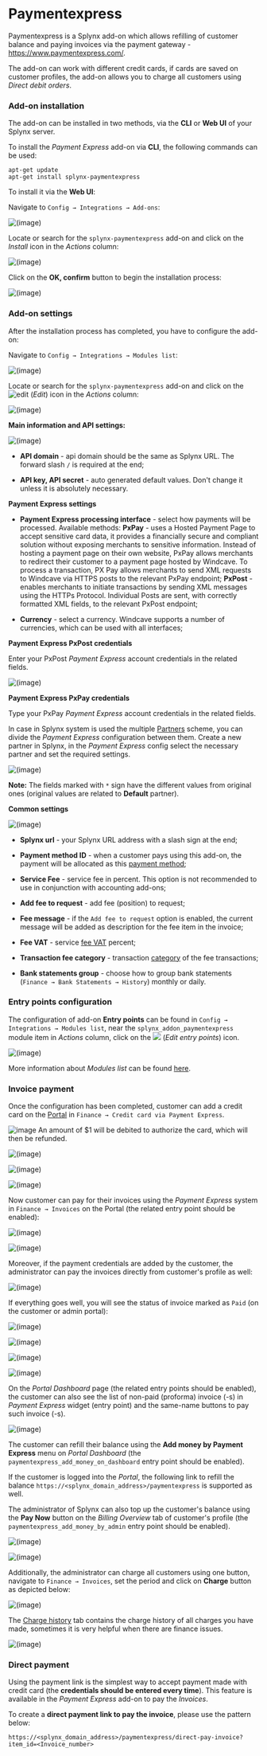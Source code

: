 Paymentexpress
==============

Paymentexpress is a Splynx add-on which allows refilling of customer balance and paying invoices via the payment gateway - https://www.paymentexpress.com/.

The add-on can work with different credit cards, if cards are saved on customer profiles, the add-on allows you to charge all customers using *Direct debit orders*.


### Add-on installation


The add-on can be installed in two methods, via the **CLI** or **Web UI** of your Splynx server.

To install the *Payment Express* add-on via **CLI**, the following commands can be used:

```
apt-get update
apt-get install splynx-paymentexpress
```
To install it via the **Web UI**:

Navigate to `Config → Integrations → Add-ons`:

![(image)](0.png)

Locate or search for the `splynx-paymentexpress` add-on and click on the *Install* icon in the *Actions* column:

![(image)](1.png)

Click on the **OK, confirm** button to begin the installation process:

![(image)](2.png)


### Add-on settings


After the installation process has completed, you have to configure the add-on:

Navigate to `Config → Integrations → Modules list`:

![(image)](3.png)

Locate or search for the `splynx-paymentexpress` add-on and click on the <icon class="image-icon">![edit](edit.png)</icon> (*Edit*) icon in the *Actions* column:

![(image)](4.png)

**Main information and API settings:**

![(image)](5.png)

* **API domain** - api domain should be the same as Splynx URL. The forward slash `/` is required at the end;

* **API key, API secret** - auto generated default values. Don't change it unless it is absolutely necessary.


**Payment Express settings**

* **Payment Express processing interface** - select how payments will be processed. Available methods: **PxPay** - uses a Hosted Payment Page to accept sensitive card data, it provides a financially secure and compliant solution without exposing merchants to sensitive information. Instead of hosting a payment page on their own website, PxPay allows merchants to redirect their customer to a payment page hosted by Windcave. To process a transaction, PX Pay allows merchants to send XML requests to Windcave via HTTPS posts to the relevant PxPay endpoint; **PxPost** - enables merchants to initiate transactions by sending XML messages using the HTTPs Protocol. Individual Posts are sent, with correctly formatted XML fields, to the relevant PxPost endpoint;

* **Currency** - select a currency. Windcave supports a number of currencies, which can be used with all interfaces;


**Payment Express PxPost credentials**

Enter your PxPost *Payment Express* account credentials in the related fields.

![(image)](6.png)


**Payment Express PxPay credentials**

Type your PxPay *Payment Express* account credentials in the related fields.

In case in Splynx system is used the multiple [Partners](administration/main/partners/partners.md) scheme, you can divide the *Payment Express* configuration between them. Create a new partner in Splynx, in the *Payment Express* config select the necessary partner and set the required settings.

![(image)](7.png)

**Note:** The fields marked with `*` sign have the different values from original ones (original values are related to **Default** partner).


**Common settings**

![(image)](8.png)

* **Splynx url** - your Splynx URL address with a slash sign at the end;

* **Payment method ID** - when a customer pays using this add-on, the payment will be allocated as this [payment method](configuration/finance/payment_methods/payment_methods.md);

* **Service Fee** - service fee in percent. This option is not recommended to use in conjunction with accounting add-ons;

* **Add fee to request** - add fee (position) to request;

* **Fee message** - if the `Add fee to request` option is enabled, the current message will be added as description for the fee item in the invoice;

* **Fee VAT** - service [fee VAT](configuration/finance/taxes/taxes.md) percent;

* **Transaction fee category** - transaction [category](configuration/finance/transaction_categories/transaction_categories.md) of the fee transactions;

* **Bank statements group** - choose how to group bank statements (`Finance → Bank Statements → History`) monthly or daily.


### Entry points configuration


The configuration of add-on **Entry points** can be found in `Config → Integrations → Modules list`, near the `splynx_addon_paymentexpress` module item in *Actions* column, click on the <icon class="image-icon">![](entry_point.png)</icon> (*Edit entry points*) icon.

![(image)](9.png)

More information about *Modules list* can be found [here](configuration/integrations/modules_list/modules_list.md).


### Invoice payment


Once the configuration has been completed, customer can add a credit card on the [Portal](customer_portal/customer_portal.md) in `Finance → Credit card via Payment Express`.

<icon class="image-icon">![image](note.png)</icon> An amount of $1 will be debited to authorize the card, which will then be refunded.

![(image)](10.png)

![(image)](11.png)

![(image)](12.png)

Now customer can pay for their invoices using the *Payment Express* system in `Finance → Invoices` on the Portal (the related entry point should be enabled):

![(image)](13.png)

![(image)](14.png)

Moreover, if the payment credentials are added by the customer, the administrator can pay the invoices directly from customer's profile as well:

![(image)](15.png)

If everything goes well, you will see the status of invoice marked as `Paid` (on the customer or admin portal):

![(image)](16.png)

![(image)](17.png)

![(image)](18.png)

![(image)](19.png)

On the *Portal Dashboard* page (the related entry points should be enabled), the customer can also see the list of non-paid (proforma) invoice (-s) in *Payment Express* widget (entry point) and the same-name buttons to pay such invoice (-s).

![(image)](20.png)

The customer can refill their balance using the **Add money by Payment Express** menu on *Portal Dashboard* (the `paymentexpress_add_money_on_dashboard` entry point should be enabled).

If the customer is logged into the *Portal*, the following link to refill the balance ``` https://<splynx_domain_address>/paymentexpress ``` is supported as well.

The administrator of Splynx can also top up the customer's balance using the **Pay Now** button on the *Billing Overview* tab of customer's profile (the `paymentexpress_add_money_by_admin` entry point should be enabled).

![(image)](21.png)

![(image)](22.png)

Additionally, the administrator can charge all customers using one button, navigate to `Finance → Invoices`, set the period and click on **Charge** button as depicted below:

![(image)](23.png)

The [Charge history](finance/invoices/invoices.md) tab contains the charge history of all charges you have made, sometimes it is very helpful when there are finance issues.

![(image)](24.png)

### Direct payment

Using the payment link is the simplest way to accept payment made with credit card (the **credentials should be entered every time**). This feature is available in the *Payment Express* add-on to pay the *Invoices*.

To create a **direct payment link to pay the invoice**, please use the pattern below:

```
https://<splynx_domain_address>/paymentexpress/direct-pay-invoice?item_id=<Invoice_number>

```
